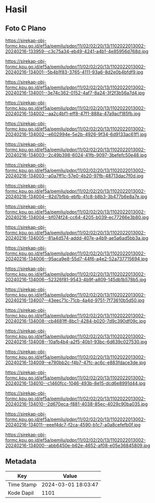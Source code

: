 # Hasil

## Foto C Plano

https://sirekap-obj-formc.kpu.go.id/ef5a/pemilu/pdpr/11/02/02/20/13/1102022013002-20240216-133959--c3c75a34-eb49-4241-a4b1-4e85956d768d.jpg

https://sirekap-obj-formc.kpu.go.id/ef5a/pemilu/pdpr/11/02/02/20/13/1102022013002-20240216-134001--5b4b1f83-3765-4111-93a6-8d2e0b4bfdf9.jpg

https://sirekap-obj-formc.kpu.go.id/ef5a/pemilu/pdpr/11/02/02/20/13/1102022013002-20240216-134001--3e74c362-0152-4af7-8a24-3f2f3b56a7d4.jpg

https://sirekap-obj-formc.kpu.go.id/ef5a/pemilu/pdpr/11/02/02/20/13/1102022013002-20240216-134002--aa2c4bf1-eff8-47f1-888a-47a9acf185fb.jpg

https://sirekap-obj-formc.kpu.go.id/ef5a/pemilu/pdpr/11/02/02/20/13/1102022013002-20240216-134002--e602994e-5e2b-4926-9f34-6d9133ac61f1.jpg

https://sirekap-obj-formc.kpu.go.id/ef5a/pemilu/pdpr/11/02/02/20/13/1102022013002-20240216-134003--2c49b398-6024-41fb-9097-3befefc50e48.jpg

https://sirekap-obj-formc.kpu.go.id/ef5a/pemilu/pdpr/11/02/02/20/13/1102022013002-20240216-134003--a0a7ff1c-57e0-4b20-97fb-48713dac7f0d.jpg

https://sirekap-obj-formc.kpu.go.id/ef5a/pemilu/pdpr/11/02/02/20/13/1102022013002-20240216-134004--82d7bfbb-ebfb-41c8-b8b3-3b477b6e8a7e.jpg

https://sirekap-obj-formc.kpu.go.id/ef5a/pemilu/pdpr/11/02/02/20/13/1102022013002-20240216-134004--bf074f24-cc64-4205-b039-ec77266e3b80.jpg

https://sirekap-obj-formc.kpu.go.id/ef5a/pemilu/pdpr/11/02/02/20/13/1102022013002-20240216-134005--81a4d574-addd-407e-a4b9-ae5a6ad5bb3a.jpg

https://sirekap-obj-formc.kpu.go.id/ef5a/pemilu/pdpr/11/02/02/20/13/1102022013002-20240216-134006--95aca9e8-55d7-44f6-a4e2-52a737715694.jpg

https://sirekap-obj-formc.kpu.go.id/ef5a/pemilu/pdpr/11/02/02/20/13/1102022013002-20240216-134006--52326f81-9543-4b9f-a809-145db1b578b5.jpg

https://sirekap-obj-formc.kpu.go.id/ef5a/pemilu/pdpr/11/02/02/20/13/1102022013002-20240216-134007--43eec71c-71cb-4a4d-9751-7f73610b5d50.jpg

https://sirekap-obj-formc.kpu.go.id/ef5a/pemilu/pdpr/11/02/02/20/13/1102022013002-20240216-134008--cb4681ff-8bc1-4284-b020-7d9c390df09c.jpg

https://sirekap-obj-formc.kpu.go.id/ef5a/pemilu/pdpr/11/02/02/20/13/1102022013002-20240216-134008--10afb4b4-a2f5-40b1-93bc-6d639c027530.jpg

https://sirekap-obj-formc.kpu.go.id/ef5a/pemilu/pdpr/11/02/02/20/13/1102022013002-20240216-134009--e790bb2c-f4b7-47fc-ac6c-e883fdace3de.jpg

https://sirekap-obj-formc.kpu.go.id/ef5a/pemilu/pdpr/11/02/02/20/13/1102022013002-20240216-134010--c1460fcc-1046-493b-8e15-dcd6e8991d44.jpg

https://sirekap-obj-formc.kpu.go.id/ef5a/pemilu/pdpr/11/02/02/20/13/1102022013002-20240216-134010--2d670eca-f881-4038-85ec-4029c90ba035.jpg

https://sirekap-obj-formc.kpu.go.id/ef5a/pemilu/pdpr/11/02/02/20/13/1102022013002-20240216-134011--eeef4dc7-f2ca-4590-b1c7-a0a8cefefb0f.jpg

https://sirekap-obj-formc.kpu.go.id/ef5a/pemilu/pdpr/11/02/02/20/13/1102022013002-20240216-134000--abb6450e-b62e-4652-af08-e05e36845809.jpg


## Metadata

| Key        | Value               |
| ---------- | ------------------- |
| Time Stamp | 2024-03-01 18:03:47 |
| Kode Dapil | 1101                |



